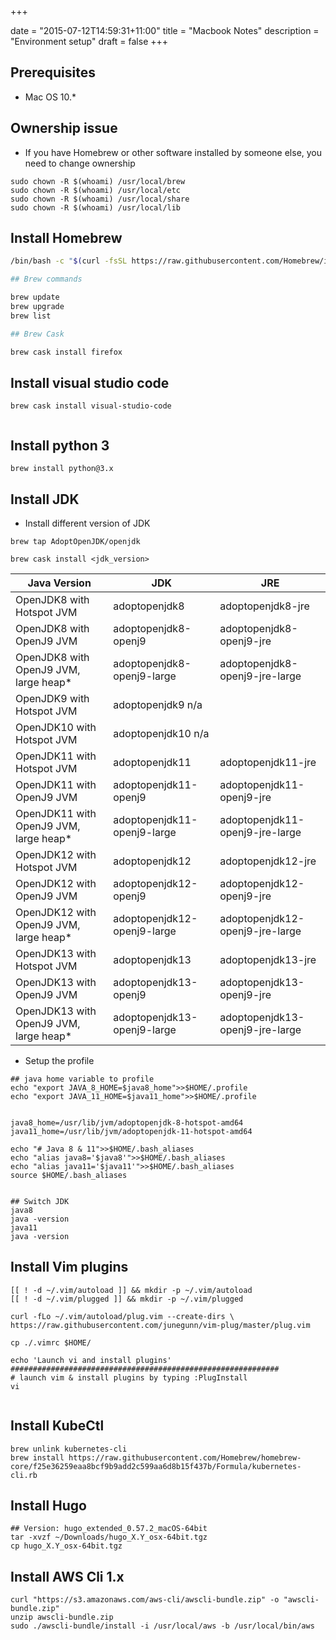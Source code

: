 +++


date = "2015-07-12T14:59:31+11:00"
title = "Macbook Notes"
description = "Environment setup"
draft = false
+++

## Prerequisites

* Mac OS 10.*


## Ownership issue

* If you have Homebrew or other software installed by someone else, you need to change ownership

```
sudo chown -R $(whoami) /usr/local/brew
sudo chown -R $(whoami) /usr/local/etc
sudo chown -R $(whoami) /usr/local/share
sudo chown -R $(whoami) /usr/local/lib

```

## Install Homebrew 

```bash
/bin/bash -c "$(curl -fsSL https://raw.githubusercontent.com/Homebrew/install/master/install.sh)"

## Brew commands

brew update
brew upgrade 
brew list

## Brew Cask

brew cask install firefox

```

## Install visual studio code


```
brew cask install visual-studio-code


```

## Install python 3

```
brew install python@3.x
```


## Install JDK

* Install different version of JDK

```
brew tap AdoptOpenJDK/openjdk

brew cask install <jdk_version>

```

Java  Version |	JDK	|JRE
------|--------|----------
OpenJDK8 with Hotspot JVM	 | adoptopenjdk8	 | adoptopenjdk8-jre
OpenJDK8 with OpenJ9 JVM	 | adoptopenjdk8-openj9	 | adoptopenjdk8-openj9-jre
OpenJDK8 with OpenJ9 JVM, large heap*	 | adoptopenjdk8-openj9-large	 | adoptopenjdk8-openj9-jre-large
OpenJDK9 with Hotspot JVM	 | adoptopenjdk9	n/a
OpenJDK10 with Hotspot JVM	 | adoptopenjdk10	n/a
OpenJDK11 with Hotspot JVM	 | adoptopenjdk11	 | adoptopenjdk11-jre
OpenJDK11 with OpenJ9 JVM	 | adoptopenjdk11-openj9	 | adoptopenjdk11-openj9-jre
OpenJDK11 with OpenJ9 JVM, large heap*	 | adoptopenjdk11-openj9-large	 | adoptopenjdk11-openj9-jre-large
OpenJDK12 with Hotspot JVM	 | adoptopenjdk12	 | adoptopenjdk12-jre
OpenJDK12 with OpenJ9 JVM	 | adoptopenjdk12-openj9	 | adoptopenjdk12-openj9-jre
OpenJDK12 with OpenJ9 JVM, large heap*	 | adoptopenjdk12-openj9-large	 | adoptopenjdk12-openj9-jre-large
OpenJDK13 with Hotspot JVM	 | adoptopenjdk13	 | adoptopenjdk13-jre
OpenJDK13 with OpenJ9 JVM	 | adoptopenjdk13-openj9	 | adoptopenjdk13-openj9-jre
OpenJDK13 with OpenJ9 JVM, large heap*	 | adoptopenjdk13-openj9-large	 | adoptopenjdk13-openj9-jre-large

* Setup the profile

```
## java home variable to profile
echo "export JAVA_8_HOME=$java8_home">>$HOME/.profile
echo "export JAVA_11_HOME=$java11_home">>$HOME/.profile


java8_home=/usr/lib/jvm/adoptopenjdk-8-hotspot-amd64
java11_home=/usr/lib/jvm/adoptopenjdk-11-hotspot-amd64

echo "# Java 8 & 11">>$HOME/.bash_aliases
echo "alias java8='$java8'">>$HOME/.bash_aliases
echo "alias java11='$java11'">>$HOME/.bash_aliases
source $HOME/.bash_aliases


## Switch JDK 
java8
java -version
java11 
java -version
```
## Install Vim plugins


```
[[ ! -d ~/.vim/autoload ]] && mkdir -p ~/.vim/autoload
[[ ! -d ~/.vim/plugged ]] && mkdir -p ~/.vim/plugged

curl -fLo ~/.vim/autoload/plug.vim --create-dirs \
https://raw.githubusercontent.com/junegunn/vim-plug/master/plug.vim

cp ./.vimrc $HOME/

echo 'Launch vi and install plugins'
############################################################
# launch vim & install plugins by typing :PlugInstall
vi


```

## Install KubeCtl

```
brew unlink kubernetes-cli
brew install https://raw.githubusercontent.com/Homebrew/homebrew-core/f25e36259eaa8bcf9b9add2c599aa6d8b15f437b/Formula/kubernetes-cli.rb

```




## Install Hugo

```
## Version: hugo_extended_0.57.2_macOS-64bit
tar -xvzf ~/Downloads/hugo_X.Y_osx-64bit.tgz
cp hugo_X.Y_osx-64bit.tgz
```


## Install AWS Cli 1.x

```
curl "https://s3.amazonaws.com/aws-cli/awscli-bundle.zip" -o "awscli-bundle.zip"
unzip awscli-bundle.zip
sudo ./awscli-bundle/install -i /usr/local/aws -b /usr/local/bin/aws
```